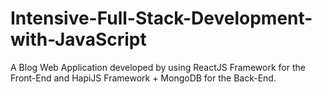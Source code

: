 # Intensive-Full-Stack-Development-with-JavaScript

A Blog Web Application developed by using ReactJS Framework for the Front-End and
HapiJS Framework + MongoDB for the Back-End.